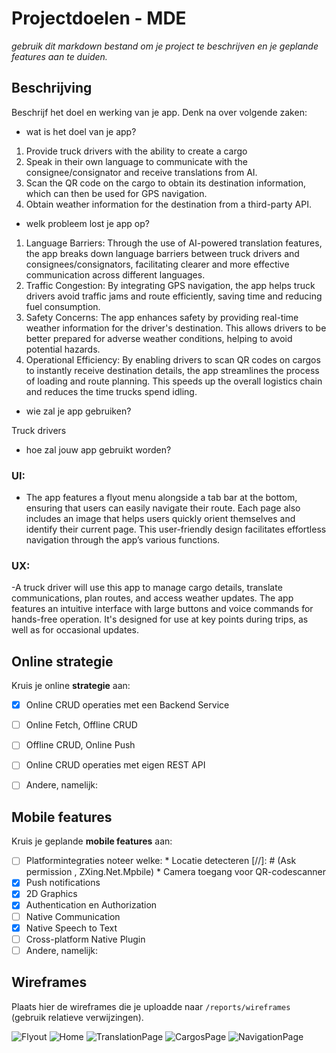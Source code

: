 # Projectdoelen - MDE

*gebruik dit markdown bestand om je project te beschrijven en je geplande features aan te duiden.*

## Beschrijving

Beschrijf het doel en werking van je app.
Denk na over volgende zaken:
- wat is het doel van je app?

1. Provide truck drivers with the ability to create a cargo
2. Speak in their own language to communicate with the consignee/consignator and receive translations from AI.
3. Scan the QR code on the cargo to obtain its destination information, which can then be used for GPS navigation.
4. Obtain weather information for the destination from a third-party API.

- welk probleem lost je app op?

1. Language Barriers: Through the use of AI-powered translation features, the app breaks down language barriers between truck drivers and consignees/consignators, facilitating clearer and more effective communication across different languages.
2. Traffic Congestion: By integrating GPS navigation, the app helps truck drivers avoid traffic jams and route efficiently, saving time and reducing fuel consumption.
3. Safety Concerns: The app enhances safety by providing real-time weather information for the driver's destination. This allows drivers to be better prepared for adverse weather conditions, helping to avoid potential hazards.
4. Operational Efficiency: By enabling drivers to scan QR codes on cargos to instantly receive destination details, the app streamlines the process of loading and route planning. This speeds up the overall logistics chain and reduces the time trucks spend idling.

- wie zal je app gebruiken?

Truck drivers

- hoe zal jouw app gebruikt worden?
### UI:
- The app features a flyout menu alongside a tab bar at the bottom, ensuring that users can easily navigate their route. 
Each page also includes an image that helps users quickly orient themselves and identify their current page. 
This user-friendly design facilitates effortless navigation through the app’s various functions.

### UX:
-A truck driver will use this app to manage cargo details, translate communications, plan routes, and access weather updates. 
The app features an intuitive interface with large buttons and voice commands for hands-free operation.
It's designed for use at key points during trips, as well as for occasional updates.



## Online strategie

Kruis je online **strategie** aan:

- [X] Online CRUD operaties met een Backend Service
- [ ] Online Fetch, Offline CRUD
- [ ] Offline CRUD, Online Push
- [ ] Online CRUD operaties met eigen REST API
- [ ] Andere, namelijk: 


## Mobile features

Kruis je geplande **mobile features** aan:

- [ ] Platformintegraties
      noteer welke:
      * Locatie detecteren
[//]: # (Ask permission , ZXing.Net.Mpbile)
      * Camera toegang voor QR-codescanner 
- [X] Push notifications
- [X] 2D Graphics
- [X] Authentication en Authorization
- [ ] Native Communication
- [X] Native Speech to Text
- [ ] Cross-platform Native Plugin
- [ ] Andere, namelijk: 

## Wireframes

Plaats hier de wireframes die je uploadde naar `/reports/wireframes` (gebruik relatieve verwijzingen).

![Flyout](/reports/wireframes/Flyout.png)
![Home](/reports/wireframes/Home.png)
![TranslationPage](/reports/wireframes/TranslationPage.png)
![CargosPage](/reports/wireframes/CargosPage.png)
![NavigationPage](/reports/wireframes/NavigationPage.png)

